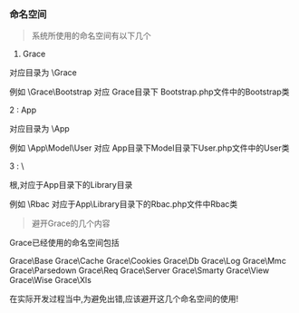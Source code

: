 
### 命名空间

>系统所使用的命名空间有以下几个
1. Grace

对应目录为 \Grace

例如 \Grace\Bootstrap 对应 Grace目录下 Bootstrap.php文件中的Bootstrap类

2 : App

对应目录为 \App

例如 \App\Model\User 对应 App目录下Model目录下User.php文件中的User类

3 : \

根,对应于App目录下的Library目录

例如 \Rbac 对应于App\Library目录下的Rbac.php文件中Rbac类

>避开Grace的几个内容

Grace已经使用的命名空间包括

Grace\Base
Grace\Cache
Grace\Cookies
Grace\Db
Grace\Log
Grace\Mmc
Grace\Parsedown
Grace\Req
Grace\Server
Grace\Smarty
Grace\View
Grace\Wise
Grace\Xls

在实际开发过程当中,为避免出错,应该避开这几个命名空间的使用!
